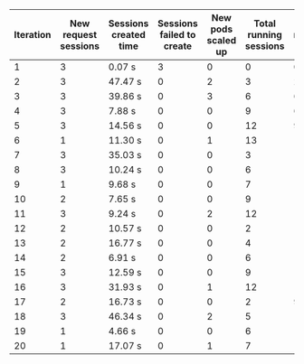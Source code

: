 | Iteration | New request sessions | Sessions created time | Sessions failed to create | New pods scaled up | Total running sessions | Total running pods | Max sessions per pod | Gaps | Sessions closed |
| --------- | -------------------- | --------------------- | ------------------------- | ------------------ | ---------------------- | ------------------ | -------------------- | ---- | --------------- |
| 1         | 3                    | 0.07 s                | 3                         | 0                  | 0                      | 0                  | 3                    | 0    | 0               |
| 2         | 3                    | 47.47 s               | 0                         | 2                  | 3                      | 2                  | 3                    | 3    | 0               |
| 3         | 3                    | 39.86 s               | 0                         | 3                  | 6                      | 6                  | 3                    | 12   | 0               |
| 4         | 3                    | 7.88 s                | 0                         | 0                  | 9                      | 6                  | 3                    | 9    | 0               |
| 5         | 3                    | 14.56 s               | 0                         | 0                  | 12                     | 9                  | 3                    | 15   | 0               |
| 6         | 1                    | 11.30 s               | 0                         | 1                  | 13                     | 13                 | 3                    | 26   | 13              |
| 7         | 3                    | 35.03 s               | 0                         | 0                  | 3                      | 11                 | 3                    | 30   | 0               |
| 8         | 3                    | 10.24 s               | 0                         | 0                  | 6                      | 12                 | 3                    | 30   | 0               |
| 9         | 1                    | 9.68 s                | 0                         | 0                  | 7                      | 12                 | 3                    | 29   | 0               |
| 10        | 2                    | 7.65 s                | 0                         | 0                  | 9                      | 12                 | 3                    | 27   | 0               |
| 11        | 3                    | 9.24 s                | 0                         | 2                  | 12                     | 14                 | 3                    | 30   | 12              |
| 12        | 2                    | 10.57 s               | 0                         | 0                  | 2                      | 13                 | 3                    | 37   | 0               |
| 13        | 2                    | 16.77 s               | 0                         | 0                  | 4                      | 13                 | 3                    | 35   | 0               |
| 14        | 2                    | 6.91 s                | 0                         | 0                  | 6                      | 13                 | 3                    | 33   | 0               |
| 15        | 3                    | 12.59 s               | 0                         | 0                  | 9                      | 13                 | 3                    | 30   | 0               |
| 16        | 3                    | 31.93 s               | 0                         | 1                  | 12                     | 14                 | 3                    | 30   | 12              |
| 17        | 2                    | 16.73 s               | 0                         | 0                  | 2                      | 9                  | 3                    | 25   | 0               |
| 18        | 3                    | 46.34 s               | 0                         | 2                  | 5                      | 11                 | 3                    | 28   | 0               |
| 19        | 1                    | 4.66 s                | 0                         | 0                  | 6                      | 12                 | 3                    | 30   | 0               |
| 20        | 1                    | 17.07 s               | 0                         | 1                  | 7                      | 13                 | 3                    | 32   | 0               |